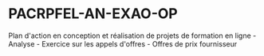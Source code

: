 # PACRPFEL-AN-EXAO-OP
Plan d'action en conception et réalisation de projets de formation en ligne - Analyse - Exercice sur les appels d'offres - Offres de prix fournisseur
